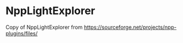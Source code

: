 # NppLightExplorer
Copy of NppLightExplorer from
https://sourceforge.net/projects/npp-plugins/files/      
